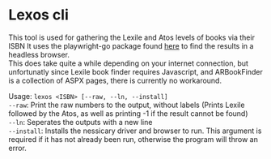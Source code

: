 # Lexos cli

This tool is used for gathering the Lexile and Atos levels of books via their ISBN
It uses the playwright-go package found [here](https://github.com/playwright-community/playwright-go) to find the results in a headless browser. \
This does take quite a while depending on your internet connection, but unfortunatly since Lexile book finder requires Javascript, and ARBookFinder is a collection of ASPX pages, there is currently no workaround.

Usage: ```lexos <ISBN> [--raw, --ln, --install]``` <br/>
```--raw```: Print the raw numbers to the output, without labels (Prints Lexile followed by the Atos, as well as printing -1 if the result cannot be found) <br/>
```--ln```: Seperates the outputs with a new line <br/>
```--install```: Installs the nessicary driver and browser to run. This argument is required if it has not already been run, otherwise the program will throw an error.

